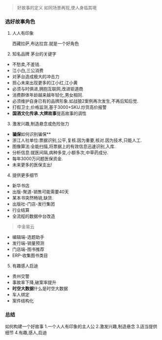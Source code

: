 > 好故事的定义
如同场景再现,使人身临其境

### 选好故事角色
1. 人人有印象    
    
    西藏拉萨,布达拉宫.就是一个好角色

2. 知名品牌 茅台的关键字
- 不愁卖,不差钱.
- 江小白,三公消费
- 对茅台造成极大的冲击力
- 担心未来出现更多的江小红,江小黄
- 必须与时俱进,拥抱互联网,改进钜道商
- 消费群体年龄越来越年轻化,男女相同.
- 必须维护自身已有的品牌形象.如战狼2案例再次发生,不再后知后觉.
- 打假卫士,价格监测,基于3000+SKU.炒货高价报警
- **国酒文化传承.大牌故事**提高故事的调性

3. 激发兴趣,制造悬念或危险张力
- **骗保**如何识别骗保**
- 浙江人社单位:票据识别,公平,复核.因为重要,核对.因为技术,只能人工.
- 图像算法:全能扫描,将票据上的有效信息迅速识别,入库.
- 分析信息:就医间隔,病种多变,小额多次,中草药成分.
- 每年3000万问题医保资金.
- 未来更多的医保支出!

4. 提供更多细节
- 新华书店
- 出版-聚道-销售可能需要40天
- 某本书突然畅销,缺货.
- 出版社-门店-发行集团
- 行业结算
- 全流程的数据中台改造
> 中金易云
- 编辑端-选题助手
- 发行端-销量预测
- 门店端-图书推荐
- ERP-收集图书类目

5. 有趣感人启迪
- 贵州交警
- 事故率下降,破案率提升
- **时空大数据**什么是时空大数据
- 车人绑定
- 案件结构化
    
### 总结
如何构建一个好故事
1.一个人人有印象的主人公
2.激发兴趣,制造悬念
3.适当提供细节
4.有趣,感人,启迪